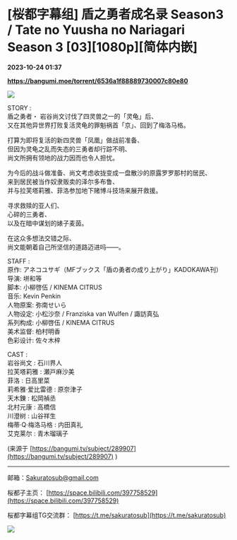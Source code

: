 # [桜都字幕组] 盾之勇者成名录 Season3 / Tate no Yuusha no Nariagari Season 3 [03][1080p][简体内嵌]

**2023-10-24 01:37**

**https://bangumi.moe/torrent/6536a1f88889730007c80e80**

![](https://s2.loli.net/2023/10/06/3fj5cqYC2yxkVwa.jpg)

  
STORY :  
盾之勇者・ 岩谷尚文讨伐了四灵兽之一的「灵龟」后、  
又在其他异世界打败复活灵龟的罪魁祸首「京」、回到了梅洛马格。

打算为即将复活的新四灵兽「凤凰」做战前准备、  
但因为灵龟之乱而失态的三勇者却行踪不明、  
尚文所拥有领地的战力因而也令人担忧。

为今后的战斗做准备、尚文考虑收拢变成一盘散沙的原露罗罗那村的居民、  
来到居民被当作奴隶贩卖的泽尔多布鲁、  
并与拉芙塔莉雅、菲洛参加地下赌博斗技场来展开救援。

寻求救赎的亚人们、  
心碎的三勇者、  
以及在暗中谋划的婊子麦茵。

在这众多想法交错之际、  
尚文能朝着自己所坚信的道路迈进吗――。

  
STAFF :  
原作: アネコユサギ（MFブックス「盾の勇者の成り上がり」KADOKAWA刊）  
导演: 垪和等  
脚本: 小柳啓伍 / KINEMA CITRUS  
音乐: Kevin Penkin  
人物原案: 弥南せいら  
人物设定: 小松沙奈 / Franziska van Wulfen / 諏訪真弘  
系列构成: 小柳啓伍 / KINEMA CITRUS  
美术监督: 柏村明香  
色彩设计: 佐々木梓

  
CAST :  
岩谷尚文 : 石川界人  
拉芙塔莉雅 : 瀬戸麻沙美  
菲洛 : 日高里菜  
莉希雅·爱比雷德 : 原奈津子  
天木錬 : 松岡禎丞  
北村元康 : 高橋信  
川澄树 : 山谷祥生  
梅蒂·Q·梅洛马格 : 内田真礼  
艾克莱尔 : 青木瑠璃子

  
(来源于 [https://bangumi.tv/subject/289907](https://bangumi.tv/subject/289907) )  

* * *

邮箱：Sakuratosub@gmail.com  

桜都子主页： [https://space.bilibili.com/397758529](https://space.bilibili.com/397758529)

桜都字幕组TG交流群： [https://t.me/sakuratosub](https://t.me/sakuratosub)

[![](https://s2.loli.net/2022/09/24/KVZlhjNdUEYpuaJ.webp)](https://sm.ms/image/KVZlhjNdUEYpuaJ)